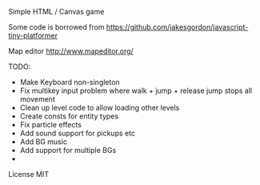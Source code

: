 Simple HTML / Canvas game

Some code is borrowed from https://github.com/jakesgordon/javascript-tiny-platformer

Map editor http://www.mapeditor.org/


TODO:
- Make Keyboard non-singleton
- Fix multikey input problem where walk + jump + release jump stops all movement
- Clean up level code to allow loading other levels
- Create consts for entity types
- Fix particle effects
- Add sound support for pickups etc
- Add BG music
- Add support for multiple BGs
- 
License MIT
